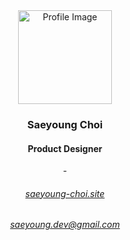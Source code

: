 <div align="center">

<img src="https://storage.googleapis.com/elice_04/private/logo.png" alt="Profile Image" width="150" height="150" />

### Saeyoung Choi
#### Product Designer

<p>-</p>

###### [saeyoung-choi.site](https://www.saeyoung-choi.site)
###### saeyoung.dev@gmail.com

</div>
